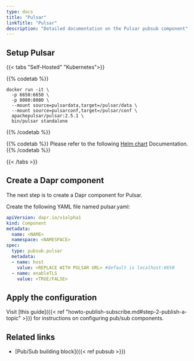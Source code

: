 ```yaml
---
type: docs
title: "Pulsar"
linkTitle: "Pulsar"
description: "Detailed documentation on the Pulsar pubsub component"
---
```


## Setup Pulsar

{{< tabs "Self-Hosted" "Kubernetes">}}

{{% codetab %}}
```
docker run -it \
  -p 6650:6650 \
  -p 8080:8080 \
  --mount source=pulsardata,target=/pulsar/data \
  --mount source=pulsarconf,target=/pulsar/conf \
  apachepulsar/pulsar:2.5.1 \
  bin/pulsar standalone

```
{{% /codetab %}}

{{% codetab %}}
Please refer to the following [Helm chart](https://pulsar.apache.org/docs/en/kubernetes-helm/) Documentation.
{{% /codetab %}}

{{< /tabs >}}

## Create a Dapr component

The next step is to create a Dapr component for Pulsar.

Create the following YAML file named pulsar.yaml:

```yaml
apiVersion: dapr.io/v1alpha1
kind: Component
metadata:
  name: <NAME>
  namespace: <NAMESPACE>
spec:
  type: pubsub.pulsar
  metadata:
  - name: host
    value: <REPLACE WITH PULSAR URL> #default is localhost:6650
  - name: enableTLS
    value: <TRUE/FALSE>

```

## Apply the configuration

Visit [this guide]({{< ref "howto-publish-subscribe.md#step-2-publish-a-topic" >}}) for instructions on configuring pub/sub components.

## Related links
- [Pub/Sub building block]({{< ref pubsub >}})